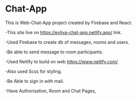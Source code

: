 # Chat-App
This is Web-Chat-App project created by Firebase and React.

-This site live on https://evliya-chat-app.netlify.app/ link.

-Used Firebase to create db of messages, rooms and users.

-Be able to send message to room participants.

-Used Netlify to build on web https://www.netlify.com/

-Also used Scss for styling.

-Be Able to sign in with mail.

-Have Authorisation, Room and Chat Pages,

